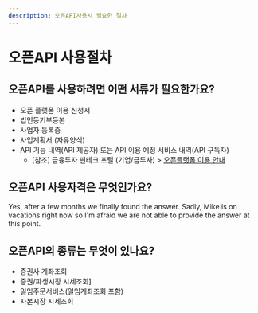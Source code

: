 ```yaml
---
description: 오픈API사용시 필요한 절차
---
```


# 오픈API 사용절차

## 오픈API를 사용하려면 어떤 서류가 필요한가요?

* 오픈 플랫폼 이용 신청서
* 법인등기부등본
* 사업자 등록증
* 사업계획서 \(자유양식\)
* API 기능 내역\(API 제공자\) 또는 API 이용 예정 서비스 내역\(API 구독자\)
  * \[참조\] 금융투자 핀테크 포털 \(기업/금투사\) &gt; [오픈플랫폼 이용 안내](http://biz.koscom.co.kr/cmm/intro/introOppfUse.do)​

## 오픈API 사용자격은 무엇인가요?

Yes, after a few months we finally found the answer. Sadly, Mike is on vacations right now so I'm afraid we are not able to provide the answer at this point.

## 오픈API의 종류는 무엇이 있나요?

* 증권사 계좌조회
* 증권/파생시장 시세조회\]
* 일임주문서비스\(일임계좌조회 포함\)
* 자본시장 시세조회

## 


